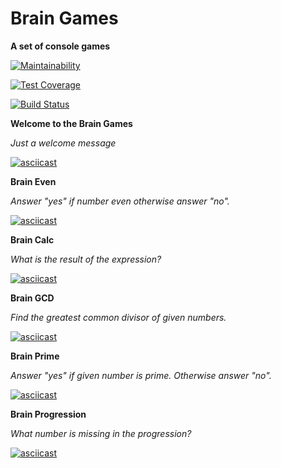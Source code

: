 Brain Games
=======
**A set of console games**

[![Maintainability](https://api.codeclimate.com/v1/badges/a99a88d28ad37a79dbf6/maintainability)](https://codeclimate.com/github/codeclimate/codeclimate/maintainability)


[![Test Coverage](https://api.codeclimate.com/v1/badges/a99a88d28ad37a79dbf6/test_coverage)](https://codeclimate.com/github/codeclimate/codeclimate/test_coverage)


[![Build Status](https://travis-ci.com/KhristinaR/python-project-lvl1.svg?branch=master)](https://travis-ci.com/KhristinaR/python-project-lvl1)


**Welcome to the Brain Games**

*Just a welcome message*

[![asciicast](https://asciinema.org/a/K17fKnvNBPkiJRo3q4N4bqQ3k.svg)](https://asciinema.org/a/K17fKnvNBPkiJRo3q4N4bqQ3k)


**Brain Even**

*Answer "yes" if number even otherwise answer "no".*

[![asciicast](https://asciinema.org/a/i0wsn8AsoMmDIkptc1QisF6sy.svg)](https://asciinema.org/a/i0wsn8AsoMmDIkptc1QisF6sy)


**Brain Calc**

*What is the result of the expression?*

[![asciicast](https://asciinema.org/a/vt64mzILBUvANkeMECcjnvhVZ.svg)](https://asciinema.org/a/vt64mzILBUvANkeMECcjnvhVZ)


**Brain GCD**

*Find the greatest common divisor of given numbers.*

[![asciicast](https://asciinema.org/a/OlMBuzLo6HclSIa8IkNNemZMl.svg)](https://asciinema.org/a/OlMBuzLo6HclSIa8IkNNemZMl)


**Brain Prime**

*Answer "yes" if given number is prime. Otherwise answer "no".*

[![asciicast](https://asciinema.org/a/CmPapki1aPJcW91jtRcjq78Y6.svg)](https://asciinema.org/a/CmPapki1aPJcW91jtRcjq78Y6)


**Brain Progression**

*What number is missing in the progression?*

[![asciicast](https://asciinema.org/a/b6FTMqBnFebqFhsjecNnEKLPZ.svg)](https://asciinema.org/a/b6FTMqBnFebqFhsjecNnEKLPZ)



